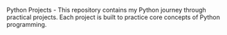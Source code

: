                
Python Projects - This repository contains my Python journey through practical projects. Each project is built to practice core concepts of Python programming.
